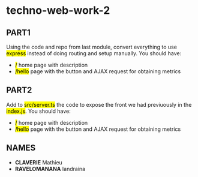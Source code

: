 # techno-web-work-2

## PART1 

Using the code and repo from last module, convert everything to use <mark>express</mark> instead of doing routing and setup manually. You should have:
- <mark>/</mark> home page with description
- <mark>/hello</mark> page with the button and AJAX request for obtaining metrics

## PART2

Add to <mark>src/server.ts</mark> the code to expose the front we had previuously in the <mark>index.js</mark>. You should have:
- <mark>/</mark> home page with description
- <mark>/hello</mark> page with the button and AJAX request for obtaining metrics

## NAMES
- **CLAVERIE** Mathieu
- **RAVELOMANANA** Iandraina

